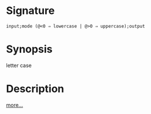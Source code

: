 # Signature
```vikid-signature
input;mode (@<0 ⇒ lowercase | @>0 ⇒ uppercase);output
```

# Synopsis
letter case

# Description

[more...](https://en.wikipedia.org/wiki/Letter_case)